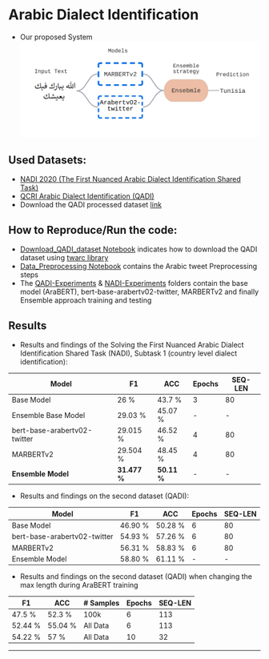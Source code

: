 # Arabic Dialect Identification
 - Our proposed System
 ![](pipe.png)
## Used Datasets:
 - [NADI 2020 (The First Nuanced Arabic Dialect Identification Shared Task)](https://github.com/UBC-NLP/nadi)
 - [QCRI Arabic Dialect Identification (QADI)](https://github.com/qcri/QADI)
 - Download the QADI processed dataset [link](https://drive.google.com/file/d/1-4EVHyvmaJLao6WLqYYifVIprhQgihi3/view?usp=share_link)

## How to Reproduce/Run the code:
 - [Download_QADI_dataset Notebook](https://github.com/bioengsamar/Arabic-Dialect-Classification/blob/main/Download_QADI_dataset.ipynb) indicates how to download the QADI dataset using [twarc library](https://github.com/alblaine/twarc-tutorial/blob/master/README.md) 
 - [Data_Preprocessing Notebook](https://github.com/bioengsamar/Arabic-Dialect-Classification/blob/main/Data_Preprocessing.ipynb) contains the Arabic tweet Preprocessing steps
 - The [QADI-Experiments](https://github.com/bioengsamar/Arabic-Dialect-Classification/tree/main/QADI-Experiments) & [NADI-Experiments](https://github.com/bioengsamar/Arabic-Dialect-Classification/tree/main/NADI-Experiments) folders contain the base model (AraBERT), bert-base-arabertv02-twitter, MARBERTv2 and finally Ensemble approach training and testing 
 


## Results 
 - Results and findings of the Solving the First Nuanced Arabic Dialect Identification Shared Task (NADI), Subtask 1 (country level dialect identification):
 
Model | F1 |ACC | Epochs | SEQ-LEN
------ |------|-----|------|----| 
Base Model |26 %|43.7 %| 3 | 80
Ensemble Base Model |29.03 %|45.07 %| - | -
bert-base-arabertv02-twitter | 29.015 %|  46.52 % | 4 | 80
MARBERTv2 | 29.504 %| 48.45 % | 4 | 80
**Ensemble Model**| **31.477 %**| **50.11 %** | - | -


 - Results and findings on the second dataset (QADI):

Model | F1 |ACC | Epochs | SEQ-LEN
------ |------|-----|------|----| 
Base Model |46.90 %|50.28 %| 6 | 80
bert-base-arabertv02-twitter | 54.93 %| 57.26 % | 6 | 80
MARBERTv2 | 56.31 %| 58.83 %| 6 | 80
Ensemble Model | 58.80 % |  61.11 % | - | -

 - Results and findings on the second dataset (QADI) when changing the max length during AraBERT training

F1 |ACC | # Samples | Epochs | SEQ-LEN
------|-----|------|----|----| 
47.5 %|52.3 %|100k|6 | 113
52.44 %| 55.04 %| All Data| 6 | 113
54.22 %| 57 %| All Data| 10|32
---------------------
